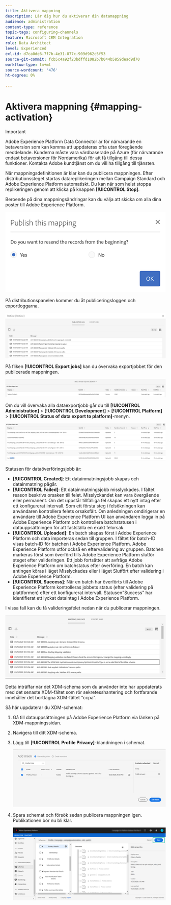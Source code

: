 ```yaml
---
title: Aktivera mappning
description: Lär dig hur du aktiverar din datamappning
audience: administration
content-type: reference
topic-tags: configuring-channels
feature: Microsoft CRM Integration
role: Data Architect
level: Experienced
exl-id: d7ca0de6-7f7b-4e31-877c-909d962c5f53
source-git-commit: fcb5c4a92f23bdffd1082b7b044b5859dead9d70
workflow-type: tm+mt
source-wordcount: '476'
ht-degree: 0%

---
```


# Aktivera mappning {#mapping-activation}

>[!IMPORTANT]
>
>Adobe Experience Platform Data Connector är för närvarande en betaversion som kan komma att uppdateras ofta utan föregående meddelande. Kunderna måste vara värdbaserade på Azure (för närvarande endast betaversioner för Nordamerika) för att få tillgång till dessa funktioner. Kontakta Adobe kundtjänst om du vill ha tillgång till tjänsten.

När mappningsdefinitionen är klar kan du publicera mappningen. Efter distributionssteget startas datareplikeringen mellan Campaign Standard och Adobe Experience Platform automatiskt. Du kan när som helst stoppa replikeringen genom att klicka på knappen **[!UICONTROL Stop]**.

Beroende på dina mappningsändringar kan du välja att skicka om alla dina poster till Adobe Experience Platform.

![](assets/aep_publishmapping.png)

På distributionspanelen kommer du åt publiceringsloggen och exportloggarna.

![](assets/aep_publog.png)

På fliken **[!UICONTROL Export jobs]** kan du övervaka exportjobbet för den publicerade mappningen.

![](assets/aep_jobstatus.png)

Om du vill övervaka alla dataexportjobb går du till **[!UICONTROL Administration]** > **[!UICONTROL Development]** > **[!UICONTROL Platform]** > **[!UICONTROL Status of data export to platform]**-menyn.

![](assets/aep_statusmapping.png)

Statusen för dataöverföringsjobb är:

* **[!UICONTROL Created]**: Ett datainmatningsjobb skapas och datainmatning pågår.
* **[!UICONTROL Failed]**: Ett datainmatningsjobb misslyckades. I fältet reason beskrivs orsaken till felet. Misslyckandet kan vara övergående eller permanent. Om det uppstår tillfälliga fel skapas ett nytt intag efter ett konfigurerat intervall. Som ett första steg i felsökningen kan användaren kontrollera felets orsaksfält. Om anledningen omdirigerar en användare till Adobe Experience Platform UI kan användaren logga in på Adobe Experience Platform och kontrollera batchstatusen i datauppsättningen för att fastställa en exakt felorsak.
* **[!UICONTROL Uploaded]**: En batch skapas först i Adobe Experience Platform och data importeras sedan till gruppen. I fältet för batch-ID visas batch-ID för batchen i Adobe Experience Platform. Adobe Experience Platform utför också en eftervalidering av gruppen. Batchen markeras först som överförd tills Adobe Experience Platform slutför steget efter valideringen. Ett jobb fortsätter att avfråga Adobe Experience Platform om batchstatus efter överföring. En batch kan antingen köras i läget Misslyckades eller i läget Slutfört efter validering i Adobe Experience Platform.
* **[!UICONTROL Success]**: När en batch har överförts till Adobe Experience Platform kontrolleras jobbets status (efter validering på plattformen) efter ett konfigurerat intervall. Statusen&quot;Success&quot; har identifierat ett lyckat dataintag i Adobe Experience Platform.

I vissa fall kan du få valideringsfelet nedan när du publicerar mappningen.

![](assets/aep_datamapping_ccpa.png)

Detta inträffar när det XDM-schema som du använder inte har uppdaterats med det senaste XDM-fältet som rör sekretesshantering och fortfarande innehåller det borttagna XDM-fältet &quot;ccpa&quot;.

Så här uppdaterar du XDM-schemat:

1. Gå till datauppsättningen på Adobe Experience Platform via länken på XDM-mappningssidan.

1. Navigera till ditt XDM-schema.

1. Lägg till **[!UICONTROL Profile Privacy]**-blandningen i schemat.

   ![](assets/aep_datamapping_privacyfield.png)

1. Spara schemat och försök sedan publicera mappningen igen. Publikationen bör nu bli klar.

   ![](assets/aep_save_mapping.png)
